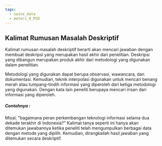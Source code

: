 ```yaml
---
tags:
  - sains_data
  - materi_8_PSD
---
```

## Kalimat Rumusan Masalah Deskriptif

Kalimat rumusan masalah deskriptif berarti akan mencari jawaban dengan membuat deskripsi yang merupakan hasil akhir dari penelitian. Deskripsi yang dibangun merupakan produk akhir dari metodologi yang digunakan dalam penelitian.

Metodologi yang digunakan dapat berupa observasi, wawancara, dan dokumentasi. Kemudian, teknik interpolasi digunakan untuk mencari benang merah atau tumpang-tindih informasi yang diperoleh dari ketiga metodologi yang digunakan. Dengan kata lain peneliti berupaya mencari irisan dari informasi yang diperoleh.

##### Contohnya :

Misal, "bagaimana peran perkembangan teknologi informasi selama dua dekade terakhir di Indonesia?" Kalimat tanya seperti ini hanya akan ditemukan jawabannya ketika peneliti telah mengumpulkan berbagai data dengan metode yang dipilih. Kemudian, dirangkailah hasil jawaban yang ditemukan secara deskriptif.

